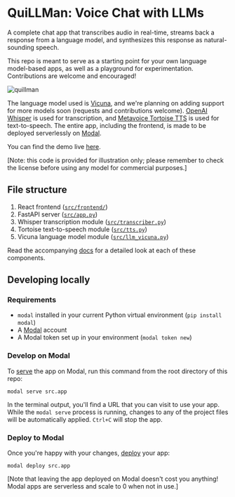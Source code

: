 # QuiLLMan: Voice Chat with LLMs

A complete chat app that transcribes audio in real-time, streams back a response from a language model, and synthesizes this response as natural-sounding speech.

This repo is meant to serve as a starting point for your own language model-based apps, as well as a playground for experimentation. Contributions are welcome and encouraged!

![quillman](https://user-images.githubusercontent.com/5786378/233804923-c13627de-97db-4050-a36b-62d955db9c19.gif)

The language model used is [Vicuna](https://github.com/lm-sys/FastChat), and we're planning on adding support for more models soon (requests and contributions welcome). [OpenAI Whisper](https://github.com/openai/whisper) is used for transcription, and [Metavoice Tortoise TTS](https://github.com/metavoicexyz/tortoise-tts) is used for text-to-speech. The entire app, including the frontend, is made to be deployed serverlessly on [Modal](http://modal.com/).

You can find the demo live [here](https://modal-labs--quillman-web.modal.run/).

[Note: this code is provided for illustration only; please remember to check the license before using any model for commercial purposes.]

## File structure

1. React frontend ([`src/frontend/`](./src/frontend/))
2. FastAPI server ([`src/app.py`](./src/app.py))
3. Whisper transcription module ([`src/transcriber.py`](./src/transcriber.py))
4. Tortoise text-to-speech module ([`src/tts.py`](./src/tts.py))
5. Vicuna language model module ([`src/llm_vicuna.py`](./src/llm_vicuna.py))

Read the accompanying [docs](https://modal.com/docs/examples/llm-voice-chat) for a detailed look at each of these components.

## Developing locally

### Requirements

- `modal` installed in your current Python virtual environment (`pip install modal`)
- A [Modal](http://modal.com/) account
- A Modal token set up in your environment (`modal token new`)

### Develop on Modal

To [serve](https://modal.com/docs/guide/webhooks#developing-with-modal-serve) the app on Modal, run this command from the root directory of this repo:

```shell
modal serve src.app
```

In the terminal output, you'll find a URL that you can visit to use your app. While the `modal serve` process is running, changes to any of the project files will be automatically applied. `Ctrl+C` will stop the app.

### Deploy to Modal

Once you're happy with your changes, [deploy](https://modal.com/docs/guide/managing-deployments#creating-deployments) your app:

```shell
modal deploy src.app
```

[Note that leaving the app deployed on Modal doesn't cost you anything! Modal apps are serverless and scale to 0 when not in use.]
